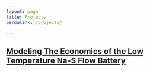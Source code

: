 ```yaml
---
layout: page
title: Projects
permalink: /projects/

---
```


## __[Modeling The Economics of the Low Temperature Na-S Flow Battery](https://www.apam.columbia.edu/faculty/siu-wai-chan)__
